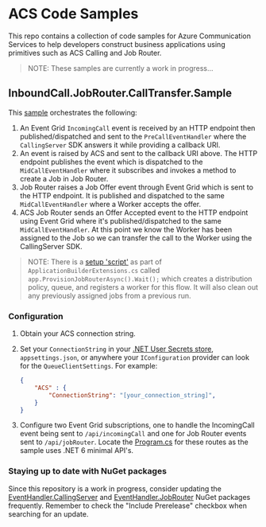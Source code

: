 # ACS Code Samples

This repo contains a collection of code samples for Azure Communication Services to help developers construct business applications using primitives such as ACS Calling and Job Router.

>NOTE: These samples are currently a work in progress...

## InboundCall.JobRouter.CallTransfer.Sample

This [sample](/InboundCall.JobRouter.CallTransfer.Sample/src/) orchestrates the following:

1. An Event Grid `IncomingCall` event is received by an HTTP endpoint then published/dispatched and sent to the `PreCallEventHandler` where the `CallingServer` SDK answers it while providing a callback URI.
2. An event is raised by ACS and sent to the callback URI above. The HTTP endpoint publishes the event which is dispatched to the `MidCallEventHandler` where it subscribes and invokes a method to create a Job in Job Router.
3. Job Router raises a Job Offer event through Event Grid which is sent to the HTTP endpoint. It is published and dispatched to the same `MidCallEventHandler` where a Worker accepts the offer.
4. ACS Job Router sends an Offer Accepted event to the HTTP endpoint using Event Grid where it's published/dispatched to the same `MidCallEventHandler`. At this point we know the Worker has been assigned to the Job so we can transfer the call to the Worker using the CallingServer SDK.

>NOTE: There is a [setup 'script'](/InboundCall.JobRouter.CallTransfer.Sample/src/ApplicationBuilderExtensions.cs) as part of `ApplicationBuilderExtensions.cs` called `app.ProvisionJobRouterAsync().Wait();` which creates a distribution policy, queue, and registers a worker for this flow. It will also clean out any previously assigned jobs from a previous run.

### Configuration

1. Obtain your ACS connection string.
2. Set your `ConnectionString` in your [.NET User Secrets store](https://docs.microsoft.com/en-us/aspnet/core/security/app-secrets?view=aspnetcore-6.0&tabs=windows), `appsettings.json`, or anywhere your `IConfiguration` provider can look for the `QueueClientSettings`. For example:

    ```json
    {
        "ACS" : {
            "ConnectionString": "[your_connection_string]",
        }
    }
    ```
3. Configure two Event Grid subscriptions, one to handle the IncomingCall event being sent to `/api/incomingCall` and one for Job Router events sent to `/api/jobRouter`. Locate the [Program.cs](/InboundCall.JobRouter.CallTransfer.Sample/src/Program.cs) for these routes as the sample uses .NET 6 minimal API's.
 
### Staying up to date with NuGet packages

Since this repository is a work in progress, consider updating the [EventHandler.CallingServer](https://www.nuget.org/packages/JasonShave.Azure.Communication.Service.EventHandler.CallingServer/) and [EventHandler.JobRouter](https://www.nuget.org/packages/JasonShave.Azure.Communication.Service.EventHandler.JobRouter/) NuGet packages frequently. Remember to check the "Include Prerelease" checkbox when searching for an update.